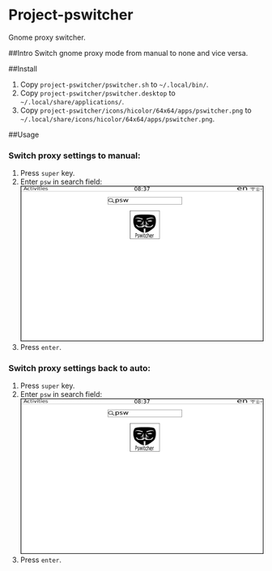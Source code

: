 # Project-pswitcher
Gnome proxy switcher.

##Intro
Switch gnome proxy mode from manual to none and vice versa.

##Install
  1.  Copy ```project-pswitcher/pswitcher.sh``` to ```~/.local/bin/```.
  2.  Copy ```project-pswitcher/pswitcher.desktop``` to ```~/.local/share/applications/```.
  3.  Copy ```project-pswitcher/icons/hicolor/64x64/apps/pswitcher.png``` to   ```~/.local/share/icons/hicolor/64x64/apps/pswitcher.png```.

##Usage
### Switch proxy settings to manual:
  1. Press ```super``` key.
  2. Enter ```psw``` in search field:     ![alttag](https://raw.githubusercontent.com/vitalya-dev/project-pswitcher/master/docs/run.png)
  3. Press ```enter```.

### Switch proxy settings back to auto:
  1. Press ```super``` key.
  2. Enter ```psw``` in search field:     ![alttag](https://raw.githubusercontent.com/vitalya-dev/project-pswitcher/master/docs/run.png)
  3. Press ```enter```.
